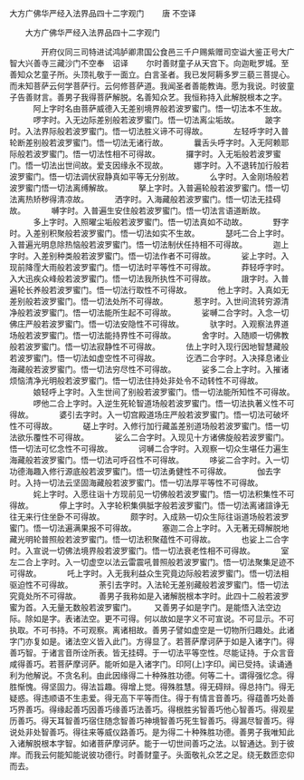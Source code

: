   大方广佛华严经入法界品四十二字观门
　　唐 不空译




　　大方广佛华严经入法界品四十二字观门

　　　　开府仪同三司特进试鸿胪卿肃国公食邑三千户赐紫赠司空谥大鉴正号大广智大兴善寺三藏沙门不空奉　诏译
　　尔时善财童子从天宫下。向迦毗罗城。至善知众艺童子所。头顶礼敬于一面立。白言圣者。我已发阿耨多罗三藐三菩提心。而未知菩萨云何学菩萨行。云何修菩萨道。我闻圣者善能教诲。愿为我说。时彼童子告善财言。善男子我得菩萨解脱。名善知众艺。我恒称持入此解脱根本之字。
　　　阿上字时名由菩萨威德入无差别境界般若波罗蜜门。悟一切法本不生故。
　　　啰字时。入无边际差别般若波罗蜜门。悟一切法离尘垢故。
　　　跛字时。入法界际般若波罗蜜门。悟一切法胜义谛不可得故。
　　　左轻呼字时入普轮断差别般若波罗蜜门。悟一切法无诸行故。
　　　曩舌头呼字时。入无阿赖耶际般若波罗蜜门。悟一切法性相不可得故。
　　　攞字时。入无垢般若波罗蜜门。悟一切法出世间故。爱支因缘永不现故。
　　　娜字时。入不退转加行般若波罗蜜门。悟一切法调伏寂静真如平等无分别故。
　　　么字时。入金刚场般若波罗蜜门悟一切法离缚解故。
　　　拏上字时。入普遍轮般若波罗蜜门。悟一切法离热矫秽得清凉故。
　　　洒字时。入海藏般若波罗蜜门。悟一切法无挂碍故。
　　　嚩字时。入普遍生安住般若波罗蜜门。悟一切法言语道断故。
　　　多上字时。入照曜尘垢般若波罗蜜门。悟一切法真如不动故。
　　　野字时。入差别积聚般若波罗蜜门。悟一切法如实不生故。
　　　瑟吒二合上字时。入普遍光明息除热恼般若波罗蜜门。悟一切法制伏任持相不可得故。
　　　迦上字时。入差别种类般若波罗蜜门。悟一切法作者不可得故。
　　　娑上字时。入现前降霔大雨般若波罗蜜门。悟一切法时平等性不可得故。
　　　莽轻呼字时。入大迅疾众峰般若波罗蜜门。悟一切法我所执性不可得故。
　　　誐字时。入普遍轮长养般若波罗蜜门。悟一切法行取性不可得故。
　　　他上字时。入真如无差别般若波罗蜜门。悟一切法处所不可得故。
　　　惹字时。入世间流转穷源清净般若波罗蜜门。悟一切法能所生起不可得故。
　　　娑嚩二合字时。入念一切佛庄严般若波罗蜜门。悟一切法安隐性不可得故。
　　　驮字时。入观察法界道场般若波罗蜜门。悟一切法能持界性不可得故。
　　　舍字时。入随顺一切佛教般若波罗蜜门。悟一切法寂静性不可得故。
　　　佉上字时入现行因地智慧藏般若波罗蜜门。悟一切法如虚空性不可得故。
　　　讫洒二合字时。入决择息诸业海藏般若波罗蜜门。悟一切法穷尽性不可得故。
　　　娑多二合上字时。入摧诸烦恼清净光明般若波罗蜜门。悟一切法住持处非处令不动转性不可得故。
　　　娘轻呼上字时。入生世间了别般若波罗蜜门。悟一切法能所知性不可得故。
　　　啰他二合上字时。入逆生死轮智道场般若波罗蜜门。悟一切法执著义性不可得故。
　　　婆引去字时。入一切宫殿道场庄严般若波罗蜜门。悟一切法可破坏性不可得故。
　　　磋上字时。入修行加行藏盖差别道场般若波罗蜜门。悟一切法欲乐覆性不可得故。
　　　娑么二合字时。入现见十方诸佛旋般若波罗蜜门。悟一切法可忆念性不可得故。
　　　诃嚩二合字时。入观察一切众生堪任力遍生海藏般若波罗蜜门。悟一切法可呼召性不可得故。
　　　哆娑二合字时。入一切功德海趣入修行源底般若波罗蜜门。悟一切法勇健性不可得故。
　　　伽去字时。入持一切法云坚固海藏般若波罗蜜门。悟一切法厚平等性不可得故。
　　　姹上字时。入愿往诣十方现前见一切佛般若波罗蜜门。悟一切法积集性不可得故。
　　　儜上字时。入字轮积集俱胝字般若波罗蜜门。悟一切法离诸諠诤无往无来行住坐卧不可得故。
　　　颇字时。入成熟一切众生际往诣道场般若波罗蜜门。悟一切法遍满果报不可得故。
　　　塞迦二合上字时。入无著无碍解脱地藏光明轮普照般若波罗蜜门。悟一切法积聚蕴性不可得故。
　　　也娑上二合字时。入宣说一切佛法境界般若波罗蜜门。悟一切法衰老性相不可得故。
　　　室左二合上字时。入一切虚空以法云雷震吼普照般若波罗蜜门。悟一切法聚集足迹不可得故。
　　　吒上字时。入无我利益众生究竟边际般若波罗蜜门。悟一切法相驱迫性不可得故。
　　　荼引去字时。入法轮无差别藏般若波罗蜜门。悟一切法究竟处所不可得故。
　　善男子我称如是入诸解脱根本字时。此四十二般若波罗蜜为首。入无量无数般若波罗蜜门。
　　又善男子如是字门。是能悟入法空边际。除如是字。表诸法空。更不可得。何以故如是字义不可宣说。不可显示。不可执取。不可书持。不可观察。离诸相故。善男子譬如虚空是一切物所归趣处。此诸字门亦复如是。诸法空义皆入此门。方得显了。若菩萨摩诃萨于如是入诸字门。得善巧智。于诸言音所诠所表。皆无挂碍。于一切法平等空性。尽能证持。于众言音咸得善巧。若菩萨摩诃萨。能听如是入诸字门。印阿(上)字印。闻已受持。读诵通利为他解说。不贪名利。由此因缘得二十种殊胜功德。何等二十。谓得强忆念。得胜惭愧。得坚固力。得法旨趣。得增上觉。得殊胜慧。得无碍辩。得总持门。得无疑惑。得违顺语不生恚爱。得无高下平等而住。得于有情言音善巧。得蕴善巧处善巧界善巧。得缘起善巧因善巧缘善巧法善巧。得根胜劣智善巧他心智善巧。得观星历善巧。得天耳智善巧宿住随念智善巧神境智善巧死生智善巧。得漏尽智善巧。得说处非处智善巧。得往来等威仪路善巧。是为得二十种殊胜功德。善男子我唯知此入诸解脱根本字智。如诸菩萨摩诃萨。能于一切世间善巧之法。以智通达。到于彼岸。而我云何能知能说彼功德行。时善财童子。头面敬礼众艺之足。绕无数匝恋仰而去。

